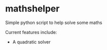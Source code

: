 # mathshelper
Simple python script to help solve some maths

Current features include:
* A quadratic solver

